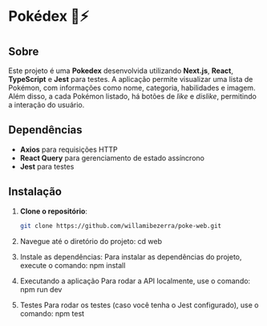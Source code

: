 # Pokédex 🔴⚡

## Sobre  
Este projeto é uma **Pokedex** desenvolvida utilizando **Next.js**, **React**, **TypeScript** e **Jest** para testes. A aplicação permite visualizar uma lista de Pokémon, com informações como nome, categoria, habilidades e imagem. Além disso, a cada Pokémon listado, há botões de *like* e *dislike*, permitindo a interação do usuário.

## Dependências  
- **Axios** para requisições HTTP
- **React Query** para gerenciamento de estado assíncrono
- **Jest**  para testes


## Instalação  

1. **Clone o repositório**:  
   ```bash  
   git clone https://github.com/willamibezerra/poke-web.git 

2. Navegue até o diretório do projeto:
   cd web

3. Instale as dependências:
Para instalar as dependências do projeto, execute o comando:
npm install

4. Executando a aplicação
Para rodar a API localmente, use o comando:
 npm run dev

5. Testes
Para rodar os testes (caso você tenha o Jest configurado), use o comando:
 npm test  
